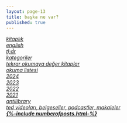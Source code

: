 ```yaml
---
layout: page-13
title: başka ne var?
published: true
---
```


_[kitaplık](/bookshelf.html)_  
_[english](/books.html)_  
_[tl;dr](/summary.html)_  
_[kategoriler](/category.html)_  
_[tekrar okumaya değer kitaplar](/reread.html)_  
_[okuma listesi](/readinglist.html)_  
_[2024](/2024.html)_  
_[2023](/2023.html)_  
_[2022](/2022.html)_  
_[2021](/2021.html)_  
_[antilibrary](/antilibrary.html)_  
_[ted videoları, belgeseller, podcastler, makaleler](/toc.html)_  
**_[{%-include numberofposts.html-%}](/menu)_**
